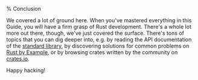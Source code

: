% Conclusion

We covered a lot of ground here. When you've mastered everything in this Guide,
you will have a firm grasp of Rust development. There's a whole lot more
out there, though, we've just covered the surface. There's tons of topics that
you can dig deeper into, e.g. by reading the API documentation of the
[standard library](http://doc.rust-lang.org/std/), by discovering solutions for
common problems on [Rust by Example](http://rustbyexample.com/), or by browsing
crates written by the community on [crates.io](https://crates.io/).

Happy hacking!
